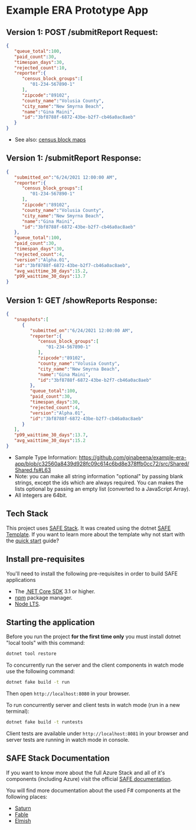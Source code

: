 # Example ERA Prototype App

## Version 1: POST /submitReport Request:

```json
{
   "queue_total":100,
   "paid_count":30,
   "timespan_days":30,
   "rejected_count":10,
   "reporter":{
      "census_block_groups":[
         "01-234-567890-1"
      ],
      "zipcode":"89102",
      "county_name":"Volusia County",
      "city_name":"New Smyrna Beach",
      "name":"Gina Maini",
      "id":"3bf8788f-6872-43be-b2f7-cb46a0ac8aeb"
   }
}  
```

* See also: [census block maps](https://www.census.gov/geographies/reference-maps/2010/geo/2010-census-block-maps.html)

## Version 1: /submitReport Response:

```json
{
   "submitted_on":"6/24/2021 12:00:00 AM",
   "reporter":{
      "census_block_groups":[
         "01-234-567890-1"
      ],
      "zipcode":"89102",
      "county_name":"Volusia County",
      "city_name":"New Smyrna Beach",
      "name":"Gina Maini",
      "id":"3bf8788f-6872-43be-b2f7-cb46a0ac8aeb"
   },
   "queue_total":100,
   "paid_count":30,
   "timespan_days":30,
   "rejected_count":4,
   "version":"Alpha.01",
   "id":"3bf8788f-6872-43be-b2f7-cb46a0ac8aeb",
   "avg_waittime_30_days":15.2,
   "p99_waittime_30_days":13.7
}
```

## Version 1: GET /showReports Response:

```json
{
   "snapshots":[
      {
         "submitted_on":"6/24/2021 12:00:00 AM",
         "reporter":{
            "census_block_groups":[
               "01-234-567890-1"
            ],
            "zipcode":"89102",
            "county_name":"Volusia County",
            "city_name":"New Smyrna Beach",
            "name":"Gina Maini",
            "id":"3bf8788f-6872-43be-b2f7-cb46a0ac8aeb"
         },
         "queue_total":100,
         "paid_count":30,
         "timespan_days":30,
         "rejected_count":4,
         "version":"Alpha.01",
         "id":"3bf8788f-6872-43be-b2f7-cb46a0ac8aeb"
      }
   ],
   "p99_waittime_30_days":13.7,
   "avg_waittime_30_days":15.2
}
```

* Sample Type Information: https://github.com/ginabeena/example-era-app/blob/c32560a8439d928fc09c614c6bd8e378ffb0cc72/src/Shared/Shared.fs#L63
* Note: you can make all string information "optional" by passing blank strings, except the ids which are always required. You can makes the lists optional by passing an empty list (converted to a JavaScript Array). 
* All integers are 64bit.

## Tech Stack

This project uses [SAFE Stack](https://safe-stack.github.io/). It was created using the dotnet [SAFE Template](https://safe-stack.github.io/docs/template-overview/). If you want to learn more about the template why not start with the [quick start](https://safe-stack.github.io/docs/quickstart/) guide?

## Install pre-requisites
You'll need to install the following pre-requisites in order to build SAFE applications

* The [.NET Core SDK](https://www.microsoft.com/net/download) 3.1 or higher.
* [npm](https://nodejs.org/en/download/) package manager.
* [Node LTS](https://nodejs.org/en/download/).

## Starting the application
Before you run the project **for the first time only** you must install dotnet "local tools" with this command:

```bash
dotnet tool restore
```

To concurrently run the server and the client components in watch mode use the following command:

```bash
dotnet fake build -t run
```

Then open `http://localhost:8080` in your browser.

To run concurrently server and client tests in watch mode (run in a new terminal):

```bash
dotnet fake build -t runtests
```

Client tests are available under `http://localhost:8081` in your browser and server tests are running in watch mode in console.

## SAFE Stack Documentation
If you want to know more about the full Azure Stack and all of it's components (including Azure) visit the official [SAFE documentation](https://safe-stack.github.io/docs/).

You will find more documentation about the used F# components at the following places:

* [Saturn](https://saturnframework.org/docs/)
* [Fable](https://fable.io/docs/)
* [Elmish](https://elmish.github.io/elmish/)
